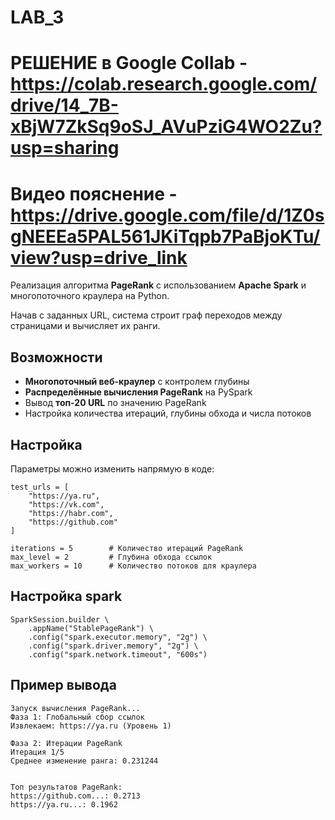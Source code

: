 # LAB_3

# РЕШЕНИЕ в Google Collab - https://colab.research.google.com/drive/14_7B-xBjW7ZkSq9oSJ_AVuPziG4WO2Zu?usp=sharing

# Видео пояснение - https://drive.google.com/file/d/1Z0sgNEEEa5PAL561JKiTqpb7PaBjoKTu/view?usp=drive_link

Реализация алгоритма **PageRank** с использованием **Apache Spark** и многопоточного краулера на Python. 

Начав с заданных URL, система строит граф переходов между страницами и вычисляет их ранги.

##  Возможности

- **Многопоточный веб-краулер** с контролем глубины
- **Распределённые вычисления PageRank** на PySpark
- Вывод **топ-20 URL** по значению PageRank
- Настройка количества итераций, глубины обхода и числа потоков

## Настройка

Параметры можно изменить напрямую в коде:

```
test_urls = [
    "https://ya.ru",
    "https://vk.com",
    "https://habr.com",
    "https://github.com"
]

iterations = 5        # Количество итераций PageRank
max_level = 2         # Глубина обхода ссылок
max_workers = 10      # Количество потоков для краулера
```

## Настройка spark

```
SparkSession.builder \
    .appName("StablePageRank") \
    .config("spark.executor.memory", "2g") \
    .config("spark.driver.memory", "2g") \
    .config("spark.network.timeout", "600s")
```

## Пример вывода

```
Запуск вычисления PageRank...
Фаза 1: Глобальный сбор ссылок
Извлекаем: https://ya.ru (Уровень 1)

Фаза 2: Итерации PageRank
Итерация 1/5
Среднее изменение ранга: 0.231244


Топ результатов PageRank:
https://github.com...: 0.2713
https://ya.ru...: 0.1962
```
